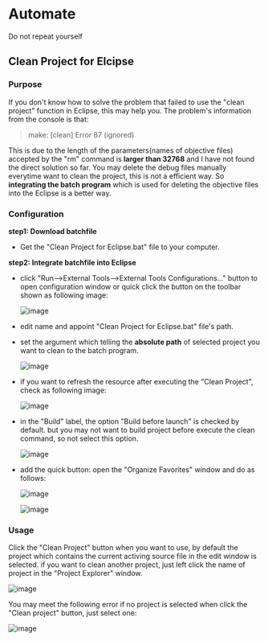 # Automate
Do not repeat yourself

## Clean Project for Elcipse
### Purpose
If you don't know how to solve the problem that failed to use the "clean project" function in Eclipse, this may help you. 
The problem's information from the console is that:
> make: [clean] Error 87 (ignored)

This is due to the length of the parameters(names of objective files) accepted by the "rm" command is **larger than 32768** and I have not
found the direct solution so far. You may delete the debug files manually everytime want to clean the project, this is not a efficient way.
So **integrating the batch program** which is used for deleting the objective files into the Eclipse is a better way.

### Configuration
**step1: Download batchfile**

* Get the "Clean Project for Eclipse.bat" file to your computer.

**step2: Integrate batchfile into Eclipse**

* click "Run-->External Tools-->External Tools Configurations..." button to open configuration window or quick click the button on the toolbar shown as following image:

    ![image](https://github.com/guguibin1988/repo-image-for-md/blob/master/Automate/README/1.jpg)

* edit name and appoint "Clean Project for Eclipse.bat" file's path.
* set the argument which telling the **absolute path** of selected project you want to clean to the batch program.

    ![image](https://github.com/guguibin1988/repo-image-for-md/blob/master/Automate/README/2.jpg)
    
* if you want to refresh the resource after executing the "Clean Project", check as following image:

    ![image](https://github.com/guguibin1988/repo-image-for-md/blob/master/Automate/README/3.jpg)
    
* in the "Build" label, the option "Build before launch" is checked by default. but you may not want to build project before execute the clean command, so not select this option.

    ![image](https://github.com/guguibin1988/repo-image-for-md/blob/master/Automate/README/4.jpg)

* add the quick button: open the "Organize Favorites" window and do as follows:

    ![image](https://github.com/guguibin1988/repo-image-for-md/blob/master/Automate/README/8.jpg)

    ![image](https://github.com/guguibin1988/repo-image-for-md/blob/master/Automate/README/7.jpg)

### Usage
Click the "Clean Project" button when you want to use, by default the project which contains the current activing source file in the edit window is selected. if you want to clean another project, just left click the name of project in the "Project Explorer" window.
    
   ![image](https://github.com/guguibin1988/repo-image-for-md/blob/master/Automate/README/5.jpg)

You may meet the following error if no project is selected when click the "Clean project" button, just select one:
    
   ![image](https://github.com/guguibin1988/repo-image-for-md/blob/master/Automate/README/6.jpg)
    
    

